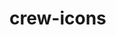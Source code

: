 <!-- generated by markdown-notes-tree -->

# crew-icons

<!-- optional markdown-notes-tree directory description starts here -->

<!-- optional markdown-notes-tree directory description ends here -->


